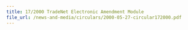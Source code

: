 ```yaml
---
title: 17/2000 TradeNet Electronic Amendment Module
file_url: /news-and-media/circulars/2000-05-27-circular172000.pdf
---
```

